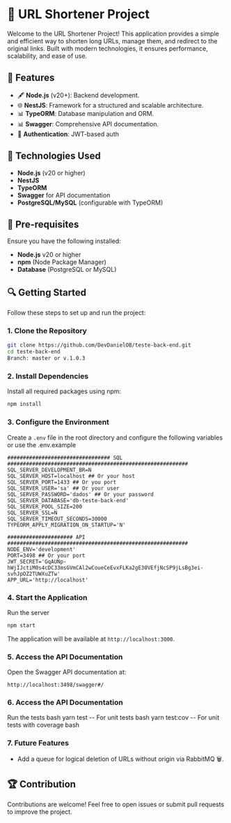 # 🔗 URL Shortener Project

Welcome to the URL Shortener Project! This application provides a simple and efficient way to shorten long URLs, manage them, and redirect to the original links. Built with modern technologies, it ensures performance, scalability, and ease of use.

## 🚀 Features
- 🖋️ **Node.js** (v20+): Backend development.
- 🌐 **NestJS**: Framework for a structured and scalable architecture.
- 📊 **TypeORM**: Database manipulation and ORM.
- 📊 **Swagger**: Comprehensive API documentation.
- 🔐 **Authentication**: JWT-based auth

## 🎩 Technologies Used
- **Node.js** (v20 or higher)
- **NestJS**
- **TypeORM**
- **Swagger** for API documentation
- **PostgreSQL/MySQL** (configurable with TypeORM)

## 📄 Pre-requisites
Ensure you have the following installed:
- **Node.js** v20 or higher
- **npm** (Node Package Manager)
- **Database** (PostgreSQL or MySQL)

## 🔍 Getting Started
Follow these steps to set up and run the project:

### 1. Clone the Repository
```bash
git clone https://github.com/DevDanielOB/teste-back-end.git
cd teste-back-end
Branch: master or v.1.0.3
```

### 2. Install Dependencies
Install all required packages using npm:
```bash
npm install
```

### 3. Configure the Environment
Create a `.env` file in the root directory and configure the following variables or use the .env.example
```env
################################# SQL ##########################################################
SQL_SERVER_DEVELOPMENT_BR=N
SQL_SERVER_HOST=localhost ## Or your host
SQL_SERVER_PORT=1433 ## Or you port
SQL_SERVER_USER='sa' ## Or your user
SQL_SERVER_PASSWORD='dados' ## Or your password
SQL_SERVER_DATABASE='db-teste-back-end'
SQL_SERVER_POOL_SIZE=200
SQL_SERVER_SSL=N
SQL_SERVER_TIMEOUT_SECONDS=30000
TYPEORM_APPLY_MIGRATION_ON_STARTUP='N'

##################### API ##########################################################
NODE_ENV='development'
PORT=3498 ## Or your port
JWT_SECRET='GqAUNp-hWjIJctiM0s4cDC33msGVmCAl2wCoueCeEvxFLKa2gE30VEfjNcSP9jLsBg3ei-svhJpOZ2TUWXuZTw'
APP_URL='http://localhost'

```

### 4. Start the Application
Run the server
```bash
npm start
```

The application will be available at `http://localhost:3000`.

### 5. Access the API Documentation
Open the Swagger API documentation at:
```
http://localhost:3498/swagger#/

```
### 6. Access the API Documentation
Run the tests
bash
yarn test -- For unit tests
bash
yarn test:cov -- For unit tests with coverage
bash

### 7. Future Features
- Add a queue for logical deletion of URLs without origin via RabbitMQ 🗑️.


## 🏆 Contribution
Contributions are welcome! Feel free to open issues or submit pull requests to improve the project.


